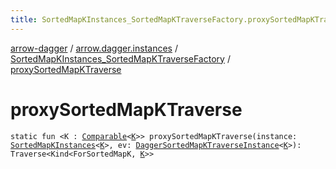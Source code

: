 ```yaml
---
title: SortedMapKInstances_SortedMapKTraverseFactory.proxySortedMapKTraverse - arrow-dagger
---
```


[arrow-dagger](../../index.html) / [arrow.dagger.instances](../index.html) / [SortedMapKInstances_SortedMapKTraverseFactory](index.html) / [proxySortedMapKTraverse](./proxy-sorted-map-k-traverse.html)

# proxySortedMapKTraverse

`static fun <K : `[`Comparable`](https://kotlinlang.org/api/latest/jvm/stdlib/kotlin/-comparable/index.html)`<`[`K`](proxy-sorted-map-k-traverse.html#K)`>> proxySortedMapKTraverse(instance: `[`SortedMapKInstances`](../-sorted-map-k-instances/index.html)`<`[`K`](proxy-sorted-map-k-traverse.html#K)`>, ev: `[`DaggerSortedMapKTraverseInstance`](../-dagger-sorted-map-k-traverse-instance/index.html)`<`[`K`](proxy-sorted-map-k-traverse.html#K)`>): Traverse<Kind<ForSortedMapK, `[`K`](proxy-sorted-map-k-traverse.html#K)`>>`